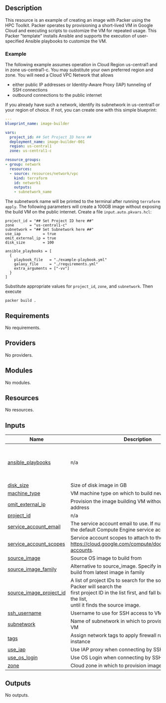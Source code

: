 ## Description

This resource is an example of creating an image with Packer using the HPC
Toolkit. Packer operates by provisioning a short-lived VM in Google Cloud and
executing scripts to customize the VM for repeated usage. This Packer "template"
installs Ansible and supports the execution of user-specified Ansible playbooks
to customize the VM.

### Example

The following example assumes operation in Cloud Region us-central1 and
in zone us-central1-c. You may substitute your own preferred region and zone.
You will need a Cloud VPC Network that allows

* either public IP addresses or Identity-Aware Proxy (IAP) tunneling of SSH
  connections
* outbound connections to the public internet

If you already have such a network, identify its subnetwork in us-central1 or
your region of choice. If not, you can create one with this simple blueprint:

```yaml
---
blueprint_name: image-builder

vars:
  project_id: ## Set Project ID here ##
  deployment_name: image-builder-001
  region: us-central1
  zone: us-central1-c

resource_groups:
- group: network
  resources:
  - source: resources/network/vpc
    kind: terraform
    id: network1
    outputs:
    - subnetwork_name
```

The subnetwork name will be printed to the terminal after running `terraform
apply`. The following parameters will create a 100GB image without exposing the
build VM on the public internet. Create a file `input.auto.pkvars.hcl`:

```hcl
project_id = "## Set Project ID here ##"
zone       = "us-central1-c"
subnetwork = "## Set Subnetwork here ##"
use_iap          = true
omit_external_ip = true
disk_size        = 100

ansible_playbooks = [
  {
    playbook_file   = "./example-playbook.yml"
    galaxy_file     = "./requirements.yml"
    extra_arguments = ["-vv"]
  }
]
```

Substitute appropriate values for `project_id`, `zone`, and `subnetwork`.
Then execute

```shell
packer build .
```

<!-- BEGINNING OF PRE-COMMIT-TERRAFORM DOCS HOOK -->
## Requirements

No requirements.

## Providers

No providers.

## Modules

No modules.

## Resources

No resources.

## Inputs

| Name | Description | Type | Default | Required |
|------|-------------|------|---------|:--------:|
| <a name="input_ansible_playbooks"></a> [ansible\_playbooks](#input\_ansible\_playbooks) | n/a | <pre>list(object({<br>    playbook_file   = string<br>    galaxy_file     = string<br>    extra_arguments = list(string)<br>  }))</pre> | `[]` | no |
| <a name="input_disk_size"></a> [disk\_size](#input\_disk\_size) | Size of disk image in GB | `number` | `null` | no |
| <a name="input_machine_type"></a> [machine\_type](#input\_machine\_type) | VM machine type on which to build new image | `string` | `"n2-standard-4"` | no |
| <a name="input_omit_external_ip"></a> [omit\_external\_ip](#input\_omit\_external\_ip) | Provision the image building VM without a public IP address | `bool` | `false` | no |
| <a name="input_project_id"></a> [project\_id](#input\_project\_id) | n/a | `string` | n/a | yes |
| <a name="input_service_account_email"></a> [service\_account\_email](#input\_service\_account\_email) | The service account email to use. If null or 'default', then the default Compute Engine service account will be used. | `string` | `null` | no |
| <a name="input_service_account_scopes"></a> [service\_account\_scopes](#input\_service\_account\_scopes) | Service account scopes to attach to the instance. See<br>https://cloud.google.com/compute/docs/access/service-accounts. | `list(string)` | `null` | no |
| <a name="input_source_image"></a> [source\_image](#input\_source\_image) | Source OS image to build from | `string` | `null` | no |
| <a name="input_source_image_family"></a> [source\_image\_family](#input\_source\_image\_family) | Alternative to source\_image. Specify image family to build from latest image in family | `string` | `"hpc-centos-7"` | no |
| <a name="input_source_image_project_id"></a> [source\_image\_project\_id](#input\_source\_image\_project\_id) | A list of project IDs to search for the source image. Packer will search the<br>first project ID in the list first, and fall back to the next in the list,<br>until it finds the source image. | `list(string)` | <pre>[<br>  "cloud-hpc-image-public"<br>]</pre> | no |
| <a name="input_ssh_username"></a> [ssh\_username](#input\_ssh\_username) | Username to use for SSH access to VM | `string` | `"packer"` | no |
| <a name="input_subnetwork"></a> [subnetwork](#input\_subnetwork) | Name of subnetwork in which to provision image building VM | `string` | n/a | yes |
| <a name="input_tags"></a> [tags](#input\_tags) | Assign network tags to apply firewall rules to VM instance | `list(string)` | `null` | no |
| <a name="input_use_iap"></a> [use\_iap](#input\_use\_iap) | Use IAP proxy when connecting by SSH | `bool` | `false` | no |
| <a name="input_use_os_login"></a> [use\_os\_login](#input\_use\_os\_login) | Use OS Login when connecting by SSH | `bool` | `false` | no |
| <a name="input_zone"></a> [zone](#input\_zone) | Cloud zone in which to provision image building VM | `string` | n/a | yes |

## Outputs

No outputs.
<!-- END OF PRE-COMMIT-TERRAFORM DOCS HOOK -->
